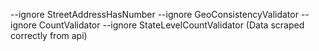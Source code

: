 --ignore StreetAddressHasNumber --ignore GeoConsistencyValidator --ignore CountValidator --ignore StateLevelCountValidator (Data scraped correctly from api)
